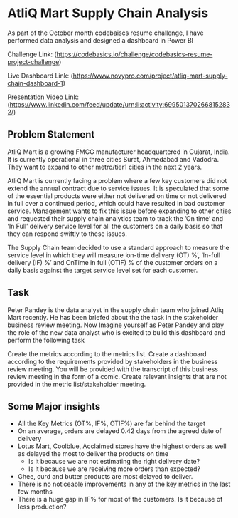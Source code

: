 # AtliQ Mart Supply Chain Analysis
 As part of the October month codebaiscs resume challenge, I have performed data analysis and designed a dashboard in Power BI

Challenge Link: (https://codebasics.io/challenge/codebasics-resume-project-challenge)

Live Dashboard Link: (https://www.novypro.com/project/atliq-mart-supply-chain-dashboard-1)

Presentation Video Link: (https://www.linkedin.com/feed/update/urn:li:activity:6995013702668152832/)

## Problem Statement

AtliQ Mart is a growing FMCG manufacturer headquartered in Gujarat, India. It is currently operational in three cities Surat, Ahmedabad and Vadodra. They want to expand to other metro/tier1 cities in the next 2 years.

AtliQ Mart is currently facing a problem where a few key customers did not extend the annual contract due to service issues. It is speculated that some of the essential products were either not delivered on time or not delivered in full over a continued period, which could have resulted in bad customer service. Management wants to fix this issue before expanding to other cities and requested their supply chain analytics team to track the ’On time’ and ‘In Full’ delivery service level for all the customers on a daily basis so that they can respond swiftly to these issues.

The Supply Chain team decided to use a standard approach to measure the service level in which they will measure ‘on-time delivery (OT) %’, ‘In-full delivery (IF) %’ and OnTime in full (OTIF) % of the customer orders on a daily basis against the target service level set for each customer.

## Task

Peter Pandey is the data analyst in the supply chain team who joined Atliq Mart recently. He has been briefed about the the task in the stakeholder business review meeting. Now Imagine yourself as Peter Pandey and play the role of the new data analyst who is excited to build this dashboard and perform the following task

Create the metrics according to the metrics list. Create a dashboard according to the requirements provided by stakeholders in the business review meeting. You will be provided with the transcript of this business review meeting in the form of a comic. Create relevant insights that are not provided in the metric list/stakeholder meeting.

## Some Major insights

* All the Key Metrics (OT%, IF%, OTIF%) are far behind the target
* On an average, orders are delayed 0.42 days from the agreed date of delivery
* Lotus Mart, Coolblue, Acclaimed stores have the highest orders as well as delayed the most to deliver the products on time
    * Is it because we are not estimating the right delivery date?
    * Is it because we are receiving more orders than expected?
* Ghee, curd and butter products are most delayed to deliver.
* There is no noticeable improvements in any of the key metrics in the last few months
* There is a huge gap in IF% for most of the customers. Is it because of less production?
